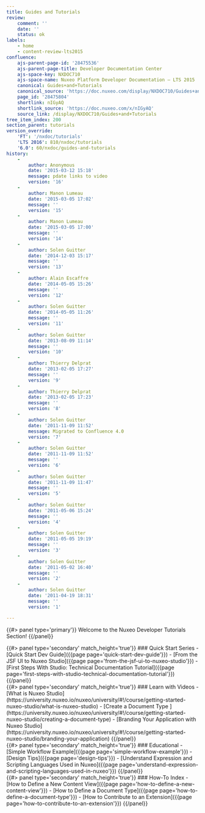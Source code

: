 ```yaml
---
title: Guides and Tutorials
review:
    comment: ''
    date: ''
    status: ok
labels:
    - home
    - content-review-lts2015
confluence:
    ajs-parent-page-id: '28475536'
    ajs-parent-page-title: Developer Documentation Center
    ajs-space-key: NXDOC710
    ajs-space-name: Nuxeo Platform Developer Documentation — LTS 2015
    canonical: Guides+and+Tutorials
    canonical_source: 'https://doc.nuxeo.com/display/NXDOC710/Guides+and+Tutorials'
    page_id: '28475804'
    shortlink: nIGyAQ
    shortlink_source: 'https://doc.nuxeo.com/x/nIGyAQ'
    source_link: /display/NXDOC710/Guides+and+Tutorials
tree_item_index: 200
section_parent: tutorials
version_override:
    'FT': '/nxdoc/tutorials'
    'LTS 2016': 810/nxdoc/tutorials
    '6.0': 60/nxdoc/guides-and-tutorials
history:
    -
        author: Anonymous
        date: '2015-03-12 15:18'
        message: pdate links to video
        version: '16'
    -
        author: Manon Lumeau
        date: '2015-03-05 17:02'
        message: ''
        version: '15'
    -
        author: Manon Lumeau
        date: '2015-03-05 17:00'
        message: ''
        version: '14'
    -
        author: Solen Guitter
        date: '2014-12-03 15:17'
        message: ''
        version: '13'
    -
        author: Alain Escaffre
        date: '2014-05-05 15:26'
        message: ''
        version: '12'
    -
        author: Solen Guitter
        date: '2014-05-05 11:26'
        message: ''
        version: '11'
    -
        author: Solen Guitter
        date: '2013-08-09 11:14'
        message: ''
        version: '10'
    -
        author: Thierry Delprat
        date: '2013-02-05 17:27'
        message: ''
        version: '9'
    -
        author: Thierry Delprat
        date: '2013-02-05 17:23'
        message: ''
        version: '8'
    -
        author: Solen Guitter
        date: '2011-11-09 11:52'
        message: Migrated to Confluence 4.0
        version: '7'
    -
        author: Solen Guitter
        date: '2011-11-09 11:52'
        message: ''
        version: '6'
    -
        author: Solen Guitter
        date: '2011-11-09 11:47'
        message: ''
        version: '5'
    -
        author: Solen Guitter
        date: '2011-05-06 15:24'
        message: ''
        version: '4'
    -
        author: Solen Guitter
        date: '2011-05-05 19:19'
        message: ''
        version: '3'
    -
        author: Solen Guitter
        date: '2011-05-02 16:40'
        message: ''
        version: '2'
    -
        author: Solen Guitter
        date: '2011-04-19 18:31'
        message: ''
        version: '1'

---
```

{{#> panel type='primary'}}
Welcome to the Nuxeo Developer Tutorials Section!
{{/panel}}

<div class="row" data-equalizer data-equalize-on="medium"><div class="column medium-6">
{{#> panel type='secondary' match_height='true'}}
### Quick Start Series
- [Quick Start Dev Guide]({{page page='quick-start-dev-guide'}})
- [From the JSF UI to Nuxeo Studio]({{page page='from-the-jsf-ui-to-nuxeo-studio'}})
- [First Steps With Studio: Technical Documentation Tutorial]({{page page='first-steps-with-studio-technical-documentation-tutorial'}})
{{/panel}}
</div>

<div class="column medium-6">
{{#> panel type='secondary' match_height='true'}}
### Learn with Videos
- [What is Nuxeo Studio](https://university.nuxeo.io/nuxeo/university/#!/course/getting-started-nuxeo-studio/what-is-nuxeo-studio)
- [Create a Document Type ](https://university.nuxeo.io/nuxeo/university/#!/course/getting-started-nuxeo-studio/creating-a-document-type)
- [Branding Your Application with Nuxeo Studio](https://university.nuxeo.io/nuxeo/university/#!/course/getting-started-nuxeo-studio/branding-your-application)
{{/panel}}
</div>
</div>

<div class="row" data-equalizer data-equalize-on="medium">
<div class="column medium-6">
{{#> panel type='secondary' match_height='true'}}
### Educational
- [Simple Workflow Example]({{page page='simple-workflow-example'}})
- [Design Tips]({{page page='design-tips'}})
- [Understand Expression and Scripting Languages Used in Nuxeo]({{page page='understand-expression-and-scripting-languages-used-in-nuxeo'}})
{{/panel}}
</div>

<div class="column medium-6">
{{#> panel type='secondary' match_height='true'}}
### How-To Index
- [How to Define a New Content View]({{page page='how-to-define-a-new-content-view'}})
- [How to Define a Document Type]({{page page='how-to-define-a-document-type'}})
- [How to Contribute to an Extension]({{page page='how-to-contribute-to-an-extension'}})
{{/panel}}</div></div>
